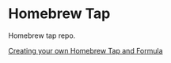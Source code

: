 # Homebrew Tap

Homebrew tap repo.

[Creating your own Homebrew Tap and Formula](http://formalfriday.club/2015/01/05/creating-your-own-homebrew-tap-and-formula.html)